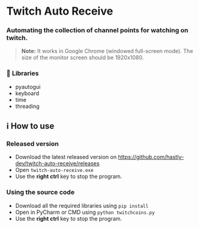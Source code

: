 # Twitch Auto Receive
### Automating the collection of channel points for watching on twitch.
> **Note:** It works in Google Chrome (windowed full-screen mode). The size of the monitor screen should be 1920x1080.

### 📁 **Libraries**
- pyautogui
- keyboard
- time
- threading
## ℹ️ **How to use**
### Released version
- Download the latest released version on https://github.com/hastly-dev/twitch-auto-receive/releases
- Open `twitch-auto-receive.exe`
- Use the **right ctrl** key to stop the program.
### Using the source code
- Download all the required libraries using `pip install`
- Open in PyCharm or CMD using `python twitchcoins.py`
- Use the **right ctrl** key to stop the program.
